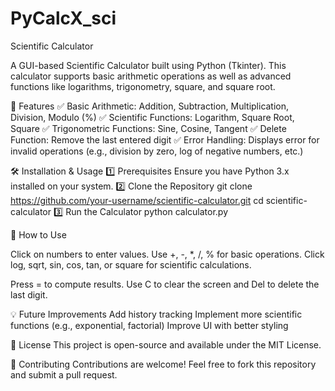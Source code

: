 # PyCalcX_sci
Scientific Calculator

A GUI-based Scientific Calculator built using Python (Tkinter). This calculator supports basic arithmetic operations as well as advanced functions like logarithms, trigonometry, square, and square root.

🚀 Features
✅ Basic Arithmetic: Addition, Subtraction, Multiplication, Division, Modulo (%)
✅ Scientific Functions: Logarithm, Square Root, Square
✅ Trigonometric Functions: Sine, Cosine, Tangent
✅ Delete Function: Remove the last entered digit
✅ Error Handling: Displays error for invalid operations (e.g., division by zero, log of negative numbers, etc.)

🛠 Installation & Usage
1️⃣ Prerequisites
Ensure you have Python 3.x installed on your system.
2️⃣ Clone the Repository
git clone https://github.com/your-username/scientific-calculator.git
cd scientific-calculator
3️⃣ Run the Calculator
python calculator.py

📌 How to Use

Click on numbers to enter values.
Use +, -, *, /, % for basic operations.
Click log, sqrt, sin, cos, tan, or square for scientific calculations.

Press = to compute results.
Use C to clear the screen and Del to delete the last digit.

💡 Future Improvements
Add history tracking
Implement more scientific functions (e.g., exponential, factorial)
Improve UI with better styling

📝 License
This project is open-source and available under the MIT License.

🤝 Contributing
Contributions are welcome! Feel free to fork this repository and submit a pull request.
